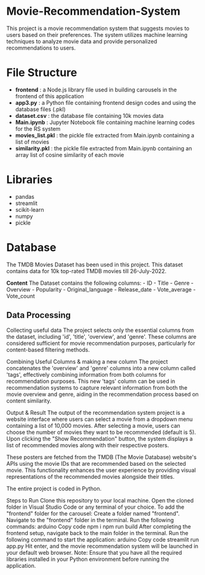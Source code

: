 # Movie-Recommendation-System

This project is a movie recommendation system that suggests movies to users based on their preferences. The system utilizes machine learning techniques to analyze movie data and provide personalized recommendations to users.

# File Structure

- **frontend** : a Node.js library file used in building carousels in the frontend of this application
- **app3.py** : a Python file containing frontend design codes and using the database files (.pkl)
- **dataset.csv** : the database file containing 10k movies data
- **Main.ipynb** : Jupyter Notebook file containing machine learning codes for the RS system
- **movies_list.pkl** : the pickle file extracted from Main.ipynb containing a list of movies
- **similarity.pkl** : the pickle file extracted from Main.ipynb containing an array list of cosine similarity of each movie

# Libraries
  - pandas
  - streamlit
  - scikit-learn
  - numpy
  - pickle

# Database
The TMDB Movies Dataset has been used in this project. This dataset contains data for 10k top-rated TMDB movies till 26-July-2022.

   **Content**
   The Dataset contains the following columns:
      - ID
      - Title
      - Genre
      - Overview
      - Popularity
      - Original_language
      - Release_date
      - Vote_average
      - Vote_count

## Data Processing
Collecting useful data
The project selects only the essential columns from the dataset, including 'id', 'title', 'overview', and 'genre'. These columns are considered sufficient for movie recommendation purposes, particularly for content-based filtering methods.

Combining Useful Columns & making a new column
The project concatenates the 'overview' and 'genre' columns into a new column called 'tags', effectively combining information from both columns for recommendation purposes. This new 'tags' column can be used in recommendation systems to capture relevant information from both the movie overview and genre, aiding in the recommendation process based on content similarity.

Output & Result
The output of the recommendation system project is a website interface where users can select a movie from a dropdown menu containing a list of 10,000 movies. After selecting a movie, users can choose the number of movies they want to be recommended (default is 5). Upon clicking the "Show Recommendation" button, the system displays a list of recommended movies along with their respective posters.

These posters are fetched from the TMDB (The Movie Database) website's APIs using the movie IDs that are recommended based on the selected movie. This functionality enhances the user experience by providing visual representations of the recommended movies alongside their titles.

The entire project is coded in Python.

Steps to Run
Clone this repository to your local machine.
Open the cloned folder in Visual Studio Code or any terminal of your choice.
To add the "frontend" folder for the carousel:
Create a folder named "frontend".
Navigate to the "frontend" folder in the terminal.
Run the following commands:
arduino
Copy code
npm i
npm run build
After completing the frontend setup, navigate back to the main folder in the terminal.
Run the following command to start the application:
arduino
Copy code
streamlit run app.py
Hit enter, and the movie recommendation system will be launched in your default web browser.
Note: Ensure that you have all the required libraries installed in your Python environment before running the application.
